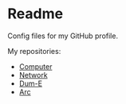 # Readme
Config files for my GitHub profile.

My repositories:
- [Computer](https://github.com/Hcpty/Computer)
- [Network](https://github.com/Hcpty/Network)
- [Dum-E](https://github.com/Hcpty/dum-e)
- [Arc](https://github.com/Hcpty/arc)
